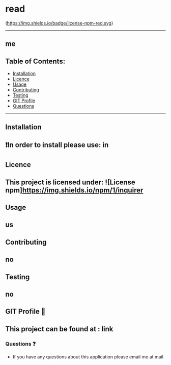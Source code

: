 # read

  (https://img.shields.io/badge/license-npm-red.svg)


---
me
---
## Table of Contents: 

* [Installation](#Installation)
* [Licence](#License)
* [Usage](#usage)
* [Contributing](#contributing)
* [Testing](#Testing)
* [GIT Profile](#gitprofile)
* [Questions](#questions)
---
## Installation 
:exclamation:In order to install please use:
in
---
## Licence
This project is licensed under:
 ![License npm]https://img.shields.io/npm/1/inquirer
---
## Usage
 us
---
## Contributing
 no
 ---
## Testing
no
---
## GIT Profile :link: 
This project can be found at : link
---
### Questions :question:
* If you have any questions about this application please email me at mail